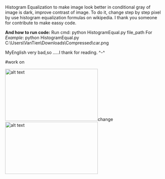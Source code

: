 Histogram Equalization to make image look better in conditional gray of image is dark, improve contrast of image. To do it, change step by step pixel by use histogram equalization formulas on wikipedia. I thank you someone for contribute to make eassy code.

**And how to run code:**
  Run cmd: python HistogramEqual.py file_path
  For *Example*: python HistogramEqual.py C:\Users\VanTien\Downloads\Compressed\car.png
  
  MyEnglish very bad,so .....I thank for reading. ^-^
  
  #work on 
  
<p><img src="https://user-images.githubusercontent.com/45195540/55923543-32160400-5c30-11e9-8628-7e021be717c1.png" alt="alt text" width="300" height="169">change<img src="https://user-images.githubusercontent.com/45195540/55923961-1c094300-5c32-11e9-8847-d413f834c773.jpg" alt="alt text" width="300" height="169"> </p>
